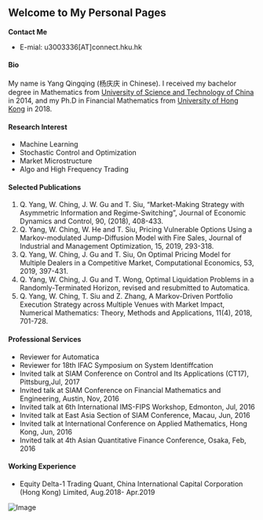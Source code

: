 ## Welcome to My Personal Pages
**Contact Me**
- E-mial: u3003336[AT]connect.hku.hk

#### Bio 
My name is Yang Qingqing (杨庆庆 in Chinese). I received my bachelor degree in Mathematics from [University of Science and Technology of China](http://math.ustc.edu.cn/new/En/) in 2014, and my Ph.D in Financial Mathematics from [University of Hong Kong](http://www.math.hku.hk/) in 2018.  

#### Research Interest 
- Machine Learning 
- Stochastic Control and Optimization 
- Market Microstructure 
- Algo and High Frequency Trading 

#### Selected Publications  

1. Q. Yang, W. Ching, J. W. Gu and T. Siu, “Market-Making Strategy with Asymmetric Information and Regime-Switching”, Journal of Economic Dynamics and Control, 90, (2018), 408-433. 
2. Q. Yang, W. Ching, W. He and  T. Siu, Pricing Vulnerable Options Using a Markov-modulated Jump-Diffusion Model with Fire Sales, Journal of Industrial and Management Optimization, 15, 2019, 293-318.
3. Q. Yang, W. Ching, J. Gu and T. Siu, On Optimal Pricing Model for Multiple Dealers in a Competitive Market, Computational Economics, 53, 2019, 397-431.
4. Q. Yang, W. Ching, J. Gu and T. Wong, Optimal Liquidation Problems in a Randomly-Terminated Horizon, revised and resubmitted to Automatica.
5. Q. Yang, W. Ching, T. Siu and  Z. Zhang, A Markov-Driven Portfolio Execution Strategy across Multiple Venues with Market Impact, Numerical Mathematics: Theory, Methods and Applications, 11(4), 2018, 701-728.
 
 
 #### Professional Services
 - Reviewer for Automatica
 - Reviewer for 18th IFAC Symposium on System Identiffcation
 - Invited talk at SIAM Conference on Control and Its Applications (CT17), Pittsburg,Jul, 2017
 - Invited talk at SIAM Conference on Financial Mathematics and Engineering, Austin, Nov, 2016
 - Invited talk at 6th International IMS-FIPS Workshop, Edmonton, Jul, 2016
 - Invited talk at East Asia Section of SIAM Conference, Macau, Jun, 2016
 - Invited talk at International Conference on Applied Mathematics, Hong Kong, Jun, 2016
 - Invited talk at 4th Asian Quantitative Finance Conference, Osaka, Feb, 2016
 
 #### Working Experience 
 - Equity Delta-1 Trading Quant, China International Capital Corporation (Hong Kong) Limited, Aug.2018- Apr.2019
 
![Image](src)



  
